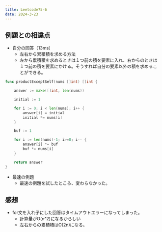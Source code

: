 ```yaml
---
title: Leetcode75-6
date: 2024-3-23
---
```


## 例題との相違点

+ 自分の回答（13ms）
  + 左右から累積積を求める方法
  + 左から累積積を求めるときは１つ前の積を要素に入れ、右からのときは１つ前の積を要素にかける。そうすれば自分の要素以外の積を求めることができる。

```go
func productExceptSelf(nums []int) []int {

    answer := make([]int, len(nums))

    initial := 1

    for i := 0; i < len(nums); i++ {
        answer[i] = initial
        initial *= nums[i]
    }

    buf := 1

    for i := len(nums)-1; i>=0; i-- {
        answer[i] *= buf
        buf *= nums[i]
    }

    return answer
}
```

+ 最速の例題
  + 最速の例題を試したところ、変わらなかった。

## 感想

+ for文を入れ子にした回答はタイムアウトエラーになってしまった。
  + 計算量がO(n^2)になるからしい
  + 左右からの累積積はO(2n)になる。
